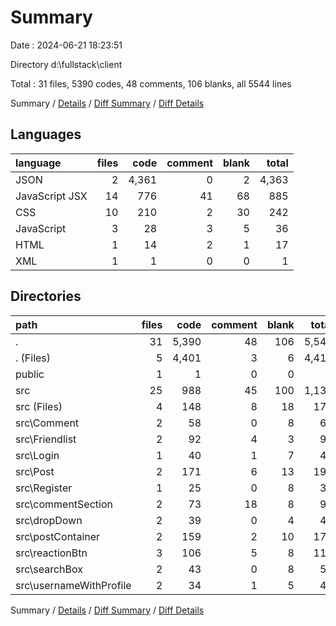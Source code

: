 # Summary

Date : 2024-06-21 18:23:51

Directory d:\\fullstack\\client

Total : 31 files,  5390 codes, 48 comments, 106 blanks, all 5544 lines

Summary / [Details](details.md) / [Diff Summary](diff.md) / [Diff Details](diff-details.md)

## Languages
| language | files | code | comment | blank | total |
| :--- | ---: | ---: | ---: | ---: | ---: |
| JSON | 2 | 4,361 | 0 | 2 | 4,363 |
| JavaScript JSX | 14 | 776 | 41 | 68 | 885 |
| CSS | 10 | 210 | 2 | 30 | 242 |
| JavaScript | 3 | 28 | 3 | 5 | 36 |
| HTML | 1 | 14 | 2 | 1 | 17 |
| XML | 1 | 1 | 0 | 0 | 1 |

## Directories
| path | files | code | comment | blank | total |
| :--- | ---: | ---: | ---: | ---: | ---: |
| . | 31 | 5,390 | 48 | 106 | 5,544 |
| . (Files) | 5 | 4,401 | 3 | 6 | 4,410 |
| public | 1 | 1 | 0 | 0 | 1 |
| src | 25 | 988 | 45 | 100 | 1,133 |
| src (Files) | 4 | 148 | 8 | 18 | 174 |
| src\\Comment | 2 | 58 | 0 | 8 | 66 |
| src\\Friendlist | 2 | 92 | 4 | 3 | 99 |
| src\\Login | 1 | 40 | 1 | 7 | 48 |
| src\\Post | 2 | 171 | 6 | 13 | 190 |
| src\\Register | 1 | 25 | 0 | 8 | 33 |
| src\\commentSection | 2 | 73 | 18 | 8 | 99 |
| src\\dropDown | 2 | 39 | 0 | 4 | 43 |
| src\\postContainer | 2 | 159 | 2 | 10 | 171 |
| src\\reactionBtn | 3 | 106 | 5 | 8 | 119 |
| src\\searchBox | 2 | 43 | 0 | 8 | 51 |
| src\\usernameWithProfile | 2 | 34 | 1 | 5 | 40 |

Summary / [Details](details.md) / [Diff Summary](diff.md) / [Diff Details](diff-details.md)